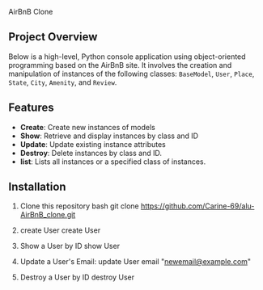 AirBnB Clone

## Project Overview

Below is a high-level, Python console application using object-oriented programming based on the AirBnB site. It involves the creation and manipulation of instances of the following classes: `BaseModel`, `User`, `Place`, `State`, `City`, `Amenity`, and `Review`.

## Features
* **Create**: Create new instances of models
* **Show**: Retrieve and display instances by class and ID
* **Update**: Update existing instance attributes
* **Destroy**: Delete instances by class and ID.
* **list**: Lists all instances or a specified class of instances.
 
## Installation
1. Clone this repository
 bash
 git clone https://github.com/Carine-69/alu-AirBnB_clone.git

2. create User
   create User
   
4. Show a User by ID
   show User <id>
   
5. Update a User's Email:
   update User <id> email "newemail@example.com"
   
7. Destroy a User by ID
   destroy User <id>
   
